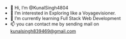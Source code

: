 - 👋 Hi, I’m @KunalSingh4804
- 👀 I’m interested in Exploring like a Voyagevisioner.
- 🌱 I’m currently learning Full Stack Web Development 
- 📫 you can contact me by sending mail on kunalsingh839469@gmail.com

<!---
KunalSingh4804/KunalSingh4804 is a ✨ special ✨ repository because its `README.md` (this file) appears on your GitHub profile.
You can click the Preview link to take a look at your changes.
--->
